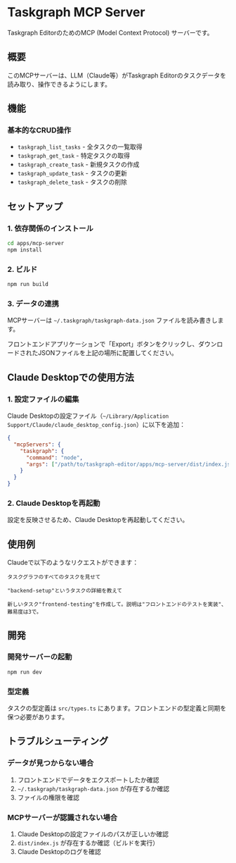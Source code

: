 # Taskgraph MCP Server

Taskgraph EditorのためのMCP (Model Context Protocol) サーバーです。

## 概要

このMCPサーバーは、LLM（Claude等）がTaskgraph Editorのタスクデータを読み取り、操作できるようにします。

## 機能

### 基本的なCRUD操作

- `taskgraph_list_tasks` - 全タスクの一覧取得
- `taskgraph_get_task` - 特定タスクの取得
- `taskgraph_create_task` - 新規タスクの作成
- `taskgraph_update_task` - タスクの更新
- `taskgraph_delete_task` - タスクの削除

## セットアップ

### 1. 依存関係のインストール

```bash
cd apps/mcp-server
npm install
```

### 2. ビルド

```bash
npm run build
```

### 3. データの連携

MCPサーバーは `~/.taskgraph/taskgraph-data.json` ファイルを読み書きします。

フロントエンドアプリケーションで「Export」ボタンをクリックし、ダウンロードされたJSONファイルを上記の場所に配置してください。

## Claude Desktopでの使用方法

### 1. 設定ファイルの編集

Claude Desktopの設定ファイル（`~/Library/Application Support/Claude/claude_desktop_config.json`）に以下を追加：

```json
{
  "mcpServers": {
    "taskgraph": {
      "command": "node",
      "args": ["/path/to/taskgraph-editor/apps/mcp-server/dist/index.js"]
    }
  }
}
```

### 2. Claude Desktopを再起動

設定を反映させるため、Claude Desktopを再起動してください。

## 使用例

Claudeで以下のようなリクエストができます：

```
タスクグラフのすべてのタスクを見せて
```

```
"backend-setup"というタスクの詳細を教えて
```

```
新しいタスク"frontend-testing"を作成して。説明は"フロントエンドのテストを実装"、難易度は3で。
```

## 開発

### 開発サーバーの起動

```bash
npm run dev
```

### 型定義

タスクの型定義は `src/types.ts` にあります。フロントエンドの型定義と同期を保つ必要があります。

## トラブルシューティング

### データが見つからない場合

1. フロントエンドでデータをエクスポートしたか確認
2. `~/.taskgraph/taskgraph-data.json` が存在するか確認
3. ファイルの権限を確認

### MCPサーバーが認識されない場合

1. Claude Desktopの設定ファイルのパスが正しいか確認
2. `dist/index.js` が存在するか確認（ビルドを実行）
3. Claude Desktopのログを確認